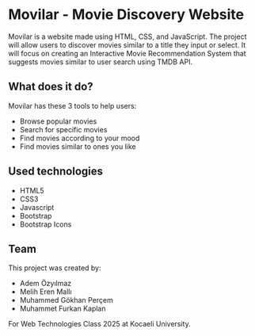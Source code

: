 # Movilar - Movie Discovery Website

Movilar is a website made using HTML, CSS, and JavaScript. The project will allow users to
discover movies similar to a title they input or select. It will focus on creating an Interactive
Movie Recommendation System that suggests movies similar to user search using TMDB
API.

## What does it do?

Movilar has these 3 tools to help users:
- Browse popular movies
- Search for specific movies
- Find movies according to your mood
- Find movies similar to ones you like

## Used technologies

- HTML5
- CSS3
- Javascript
- Bootstrap
- Bootstrap Icons 

## Team

This project was created by:
- Adem Özyılmaz
- Melih Eren Mallı
- Muhammed Gökhan Perçem
- Muhammet Furkan Kaplan


For Web Technologies Class 2025 at Kocaeli University.

